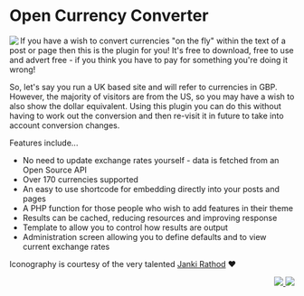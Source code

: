 # Open Currency Converter

<img src="https://ps.w.org/artiss-currency-converter/assets/icon-128x128.png" align="left">If you have a wish to convert currencies "on the fly" within the text of a post or page then this is the plugin for you! It's free to download, free to use and advert free - if you think you have to pay for something you're doing it wrong!

So, let's say you run a UK based site and will refer to currencies in GBP. However, the majority of visitors are from the US, so you may have a wish to also show the dollar equivalent. Using this plugin you can do this without having to work out the conversion and then re-visit it in future to take into account conversion changes.

Features include...

* No need to update exchange rates yourself - data is fetched from an Open Source API
* Over 170 currencies supported
* An easy to use shortcode for embedding directly into your posts and pages
* A PHP function for those people who wish to add features in their theme
* Results can be cached, reducing resources and improving response
* Template to allow you to control how results are output
* Administration screen allowing you to define defaults and to view current exchange rates

Iconography is courtesy of the very talented [Janki Rathod](https://www.fiverr.com/jankirathore) ♥️

<p align="right"><a href="https://wordpress.org/plugins/artiss-currency-converter/"><img src="https://img.shields.io/wordpress/plugin/dt/artiss-currency-converter?label=wp.org%20downloads&style=for-the-badge">&nbsp;<img src="https://img.shields.io/wordpress/plugin/stars/artiss-currency-converter?color=orange&style=for-the-badge"></a></p>